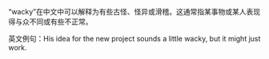 “wacky”在中文中可以解释为有些古怪、怪异或滑稽。这通常指某事物或某人表现得与众不同或有些不正常。

英文例句：His idea for the new project sounds a little wacky, but it might just work.